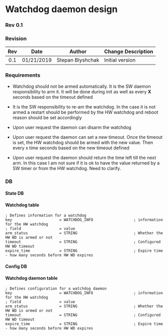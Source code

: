 # Watchdog daemon design #

### Rev 0.1 ###

### Revision ###

 | Rev |     Date    |       Author       | Change Description                |
 |:---:|:-----------:|:------------------:|-----------------------------------|
 | 0.1 |  01/21/2019           |      Stepan Blyshchak      | Initial version        |
 
### Requirements ###
-	Watchdog should not be armed automatically. It is the SW daemon responsibility to arm it. It will be done during init as well as every <b>X</b> seconds based on the timeout defined

- It is the SW responsibility to re-am the watchdog. In the case it is not armed a restart should be performed by the HW watchdog and reboot reason should be set accordingly

- Upon user request the daemon can disarm the watchdog 

- Upon user request the daemon can set a new timeout. Once the timeout is set, the HW watchdog should be armed with the new value. Then every x time seconds based on the new timeout defined

- Upon user request the daemon should return the time left till the next arm. 
In this case I am not sure if it is ok to have the value returned by a SW timer or from the HW watchdog. Need to clarify.

### DB ###
#### State DB ####
#### Watchdog table ####

	; Defines information for a watchdog
	key                     = WATCHDOG_INFO                  ; information for the HW watchdog
	; field                 = value
	arm_status              = STRING                         ; Whether the HW WD is armed or not
	timeout                 = STRING                         ; Configured HW WD timeout
	expire_time             = STRING                         ; Expire time - how many seconds before HW WD expires
 
#### Config DB ####
#### Watchdog daemon table ####

	; Defines configuration for a watchdog daemon
	key                     = WATCHDOG_INFO                  ; information for the HW watchdog
	; field                 = value
	arm_status              = STRING                         ; Whether the HW WD is armed or not
	timeout                 = STRING                         ; Configured HW WD timeout
	expire_time             = STRING                         ; Expire time - how many seconds before HW WD expires

	
